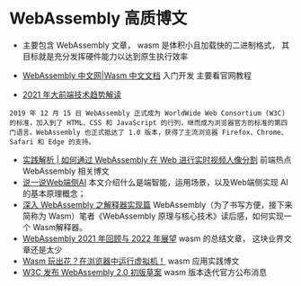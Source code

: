 # WebAssembly 高质博文
* 主要包含 WebAssembly 文章， wasm 是体积小且加载快的二进制格式， 其目标就是充分发挥硬件能力以达到原生执行效率

* [WebAssembly 中文网|Wasm 中文文档](https://www.wasm.com.cn/) 入门开发 主要看官网教程
* [2021 年大前端技术趋势解读](https://www.infoq.cn/article/dT002EZ7BiXGtMeU49qo)
```
2019 年 12 月 15 日 WebAssembly 正式成为 WorldWide Web Consortium (W3C) 的标准，加入到了 HTML、CSS 和 JavaScript 的行列，继而成为浏览器官方的标准的第四门语言。WebAssembly 也正式抵达了 1.0 版本，获得了主流浏览器 Firefox、Chrome、Safari 和 Edge 的支持。
```
* [实践解析 | 如何通过 WebAssembly 在 Web 进行实时视频人像分割](https://juejin.cn/post/6985102448759635981) 前端热点 WebAssembly 相关博文
* [说一说Web端侧AI](https://mp.weixin.qq.com/s/9PoFZVs7jiI992y6MWLqUQ) 本文介绍什么是端智能，运用场景，以及Web端侧实现 AI 的基本原理概念；
* [深入 WebAssembly 之解释器实现篇](https://mp.weixin.qq.com/s/hktDuC1nky06tAaAi-mwMA) WebAssembly（为了书写方便，接下来简称为 Wasm）笔者《WebAssembly 原理与核心技术》读后感，如何实现一个 Wasm解释器。
* [WebAssembly 2021 年回顾与 2022 年展望](https://mp.weixin.qq.com/s/1ZW8_XW1yqqSeBAAYWNUdg) wasm 的总结文章， 这块业界文章还是太少
* [Wasm 玩出花？在浏览器中运行虚拟机！](https://mp.weixin.qq.com/s/RQq8K7GmLysAx55Vuk-K5A) wasm 应用实践博文
* [W3C 发布 WebAssembly 2.0 初版草案](https://www.oschina.net/news/191993/wasm-2-0-public-drafts) wasm 版本迭代官方公布消息
